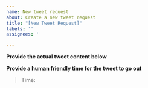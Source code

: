```yaml
---
name: New tweet request
about: Create a new tweet request
title: "[New Tweet Request]"
labels: ''
assignees: ''

---
```


**Provide the actual tweet content below**
<!-- Input your tweet content exactly below the commented colons -->
<!--::-->

<!--::-->

**Provide a human friendly time for the tweet to go out**
<!-- in dd-MM-yyyy format -->

>Time: 